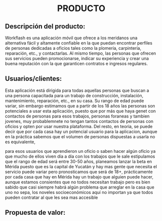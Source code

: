 ﻿<center><h1>PRODUCTO</h1></center>

## Descripción del producto:
Workflash es una aplicación móvil que ofrece a los meridanos una alternativa fácil y altamente confiable en la que puedan encontrar perfiles de personas dedicadas a oficios tales como la  plomería, carpintería, reparación, etc., y contactarlas. Al mismo tiempo, las personas que ofrecen sus servicios pueden promocionarse, indicar su experiencia y crear una buena reputación con la que garanticen contratos e ingresos regulares.

## Usuarios/clientes:
Esta aplicación está dirigida para todas aquellas personas que buscan a una persona capacitada para un trabajo de construcción, instalación, mantenimiento, reparación, etc., en su casa. Su rango de edad puede variar, sin embargo estimamos que a partir de los 18 años las personas son potenciales a usar esta aplicación, puesto que por más que haya genet con contactos de personas para esos trabajos, personas foraneas y tambien jovenes, muy probablemnete no tengan tantos contactos de personas con oficios y opten por usar nuestra plataforma.   Del resto, en teoria, se puede decir que por cada casa hay un potencial usuario para la aplicacion, aunque en la práctica sabemos que el volumen de personas dispuestas a usarla no es equivalente, 

para esos usuarios que aprendieron un oficio o saben hacer algún oficio ya que mucho de ellos viven día a día con los trabajos que le sale estipulamos que el rango de edad será entre 30-50 años, planeamos lanzar la beta en Mérida puesto que es la capital de Yucatán y hay mas gente que necesita el servicio
puede variar pero pronosticamos que será de 18+, prácticamente por cada casa que hay en Mérida hay un trabajo que alguien puede hacer, aunque estamos consientes que no todos necesitan trabajo pero es bien sabido que casi siempre habrá algún problema que arreglar en la casa que uno no sepa, los noveles socioeconómicos aquí no importan ya que todos pueden contratar al que les sea mas accesible

## Propuesta de valor:


<!--stackedit_data:
eyJoaXN0b3J5IjpbLTE0NDk0NjA5MzIsMTA5MzIwMTg4MywxNT
k3MzE3NTUxLDIwMzAyMzI0MDVdfQ==
-->